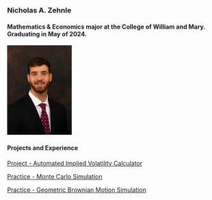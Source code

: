 ### Nicholas A. Zehnle
#### Mathematics & Economics major at the College of William and Mary. Graduating in May of 2024.

<img src="propic.jpg" width="30%">

#### Projects and Experience
[Project - Automated Implied Volatility Calculator](https://NickZehnle.github.io/Programming-Experience/stockscraper.html)

[Practice - Monte Carlo Simulation](https://NickZehnle.github.io/Programming-Experience/montecarlo.html)

[Practice - Geometric Brownian Motion Simulation](https://NickZehnle.github.io/Programming-Experience/gbm.html)
